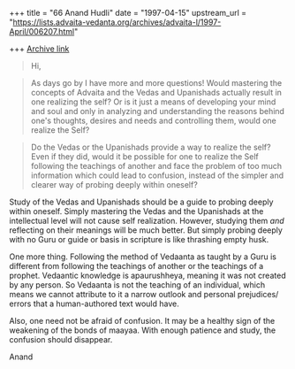 +++
title = "66 Anand Hudli"
date = "1997-04-15"
upstream_url = "https://lists.advaita-vedanta.org/archives/advaita-l/1997-April/006207.html"

+++
[Archive link](https://lists.advaita-vedanta.org/archives/advaita-l/1997-April/006207.html)

>Hi,

>As days go by I have more and more questions!
>Would mastering the concepts of Advaita and the Vedas and Upanishads
>actually result in one realizing the self? Or is it just a means of
>developing
>your mind and soul and only in analyzing and understanding the reasons
>behind
>one's thoughts, desires and needs and controlling them, would one realize
>the
 >Self?

>Do the Vedas or the Upanishads provide a way to realize the self? Even
>if they did, would it be possible for one to realize the Self following the
>teachings of another and face the problem of too much information which could
>lead to confusion, instead of the simpler and clearer way of probing deeply
>within oneself?


 Study of the Vedas and Upanishads should be a guide to probing deeply within
 oneself. Simply mastering the Vedas and the Upanishads at the intellectual
 level will not cause self realization. However, studying them *and*
 reflecting on their meanings will be much better. But simply probing
 deeply with no Guru or guide or basis in scripture is like thrashing empty
 husk.

 One more thing. Following the method of Vedaanta as taught by a Guru is
 different from  following the teachings of another or the teachings of a
 prophet. Vedaantic knowledge is apaurushheya, meaning it was not created
 by any person. So Vedaanta is not the teaching of an individual, which
 means we cannot attribute to it a narrow outlook and personal prejudices/
 errors that a human-authored text would have.

 Also, one need not be afraid of confusion. It may be a healthy sign of
 the weakening of the bonds of maayaa. With enough patience and study, the
 confusion  should disappear.

 Anand

